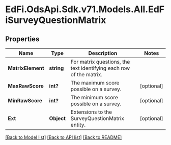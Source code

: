 # EdFi.OdsApi.Sdk.v71.Models.All.EdFiSurveyQuestionMatrix

## Properties

Name | Type | Description | Notes
------------ | ------------- | ------------- | -------------
**MatrixElement** | **string** | For matrix questions, the text identifying each row of the matrix. | 
**MaxRawScore** | **int?** | The maximum score possible on a survey. | [optional] 
**MinRawScore** | **int?** | The minimum score possible on a survey. | [optional] 
**Ext** | **Object** | Extensions to the SurveyQuestionMatrix entity. | [optional] 

[[Back to Model list]](../README.md#documentation-for-models) [[Back to API list]](../README.md#documentation-for-api-endpoints) [[Back to README]](../README.md)

